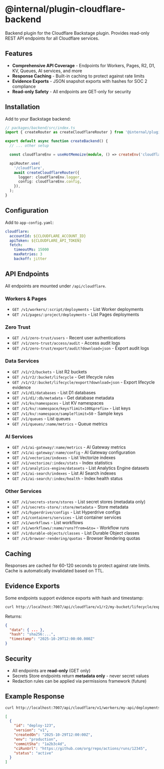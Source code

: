 # @internal/plugin-cloudflare-backend

Backend plugin for the Cloudflare Backstage plugin. Provides read-only REST API endpoints for all Cloudflare services.

## Features

- **Comprehensive API Coverage** - Endpoints for Workers, Pages, R2, D1, KV, Queues, AI services, and more
- **Response Caching** - Built-in caching to protect against rate limits
- **Evidence Exports** - JSON snapshot exports with hashes for SOC 2 compliance
- **Read-only Safety** - All endpoints are GET-only for security

## Installation

Add to your Backstage backend:

```typescript
// packages/backend/src/index.ts
import { createRouter as createCloudflareRouter } from '@internal/plugin-cloudflare-backend';

export default async function createBackend() {
  // ... other setup

  const cloudflareEnv = useHotMemoize(module, () => createEnv('cloudflare'));

  apiRouter.use(
    '/cloudflare',
    await createCloudflareRouter({
      logger: cloudflareEnv.logger,
      config: cloudflareEnv.config,
    }),
  );
}
```

## Configuration

Add to `app-config.yaml`:

```yaml
cloudflare:
  accountId: ${CLOUDFLARE_ACCOUNT_ID}
  apiToken: ${CLOUDFLARE_API_TOKEN}
  fetch:
    timeoutMs: 15000
    maxRetries: 3
    backoff: jitter
```

## API Endpoints

All endpoints are mounted under `/api/cloudflare`.

### Workers & Pages

- `GET /v1/workers/:script/deployments` - List Worker deployments
- `GET /v1/pages/:project/deployments` - List Pages deployments

### Zero Trust

- `GET /v1/zero-trust/users` - Recent user authentications
- `GET /v1/zero-trust/access/audit` - Access audit logs
- `GET /v1/zero-trust/export/audit?download=json` - Export audit logs

### Data Services

- `GET /v1/r2/buckets` - List R2 buckets
- `GET /v1/r2/:bucket/lifecycle` - Get lifecycle rules
- `GET /v1/r2/:bucket/lifecycle/export?download=json` - Export lifecycle evidence
- `GET /v1/d1/databases` - List D1 databases
- `GET /v1/d1/:db/metadata` - Get database metadata
- `GET /v1/kv/namespaces` - List KV namespaces
- `GET /v1/kv/:namespace/keys?limit=100&prefix=` - List keys
- `GET /v1/kv/:namespace/sample?limit=50` - Sample keys
- `GET /v1/queues` - List queues
- `GET /v1/queues/:name/metrics` - Queue metrics

### AI Services

- `GET /v1/ai-gateway/:name/metrics` - AI Gateway metrics
- `GET /v1/ai-gateway/:name/config` - AI Gateway configuration
- `GET /v1/vectorize/indexes` - List Vectorize indexes
- `GET /v1/vectorize/:index/stats` - Index statistics
- `GET /v1/analytics-engine/datasets` - List Analytics Engine datasets
- `GET /v1/ai-search/indexes` - List AI Search indexes
- `GET /v1/ai-search/:index/health` - Index health status

### Other Services

- `GET /v1/secrets-store/stores` - List secret stores (metadata only)
- `GET /v1/secrets-store/:store/metadata` - Store metadata
- `GET /v1/hyperdrive/configs` - List Hyperdrive configs
- `GET /v1/containers/services` - List container services
- `GET /v1/workflows` - List workflows
- `GET /v1/workflows/:name/runs?from=&to=` - Workflow runs
- `GET /v1/durable-objects/classes` - List Durable Object classes
- `GET /v1/browser-rendering/quotas` - Browser Rendering quotas

## Caching

Responses are cached for 60-120 seconds to protect against rate limits. Cache is automatically invalidated based on TTL.

## Evidence Exports

Some endpoints support evidence exports with hash and timestamp:

```bash
curl http://localhost:7007/api/cloudflare/v1/r2/my-bucket/lifecycle/export?download=json
```

Returns:

```json
{
  "data": { ... },
  "hash": "sha256:...",
  "timestamp": "2025-10-29T12:00:00.000Z"
}
```

## Security

- All endpoints are **read-only** (GET only)
- Secrets Store endpoints return **metadata only** - never secret values
- Redaction rules can be applied via permissions framework (future)

## Example Response

```bash
curl http://localhost:7007/api/cloudflare/v1/workers/my-api/deployments
```

```json
[
  {
    "id": "deploy-123",
    "version": "v1",
    "createdOn": "2025-10-29T12:00:00Z",
    "env": "production",
    "commitSha": "1a2b3c4d",
    "ciRunUrl": "https://github.com/org/repo/actions/runs/12345",
    "status": "active"
  }
]
```
